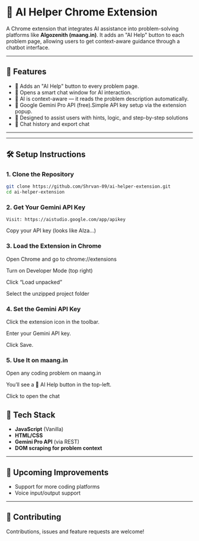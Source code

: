 # 🤖 AI Helper Chrome Extension

A Chrome extension that integrates AI assistance into problem-solving platforms like **Algozenith (maang.in)**. It adds an "AI Help" button to each problem page, allowing users to get context-aware guidance through a chatbot interface.

---

## 🚀 Features

- 🔘 Adds an "AI Help" button to every problem page.
- 💬 Opens a smart chat window for AI interaction.
- 🧠 AI is context-aware — it reads the problem description automatically.
- 🤖 Google Gemini Pro API (free).Simple API key setup via the extension popup.
- 🎯 Designed to assist users with hints, logic, and step-by-step solutions
- 📖 Chat history and export chat 
---


---

## 🛠️ Setup Instructions

### 1. Clone the Repository

```bash
git clone https://github.com/Shrvan-09/ai-helper-extension.git
cd ai-helper-extension
```

### 2. Get Your Gemini API Key
```
Visit: https://aistudio.google.com/app/apikey
```
Copy your API key (looks like AIza...)

### 3. Load the Extension in Chrome

Open Chrome and go to chrome://extensions

Turn on Developer Mode (top right)

Click “Load unpacked”

Select the unzipped project folder

### 4. Set the Gemini API Key

Click the extension icon in the toolbar.

Enter your Gemini API key.

Click Save.

### 5. Use It on maang.in

Open any coding problem on maang.in

You’ll see a 🧠 AI Help button in the top-left.

Click to open the chat

## 🧩 Tech Stack

- **JavaScript** (Vanilla)
- **HTML/CSS**
- **Gemini Pro API** (via REST)
- **DOM scraping for problem context** 

---

## 📌 Upcoming Improvements

- Support for more coding platforms
- Voice input/output support

---

## 🤝 Contributing

Contributions, issues and feature requests are welcome! 
